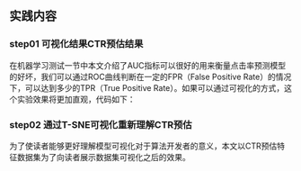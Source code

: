 ## 实践内容

### step01 可视化结果CTR预估结果

在机器学习测试一节中本文介绍了AUC指标可以很好的用来衡量点击率预测模型的好坏，我们可以通过ROC曲线判断在一定的FPR（False Positive Rate）的情况下，可以达到多少的TPR（True Positive Rate）。如果可以通过可视化的方式，这个实验效果将更加直观，代码如下：

### step02 通过T-SNE可视化重新理解CTR预估

为了使读者能够更好理解模型可视化对于算法开发者的意义，本文以CTR预估特征数据集为了向读者展示数据集可视化之后的效果。

